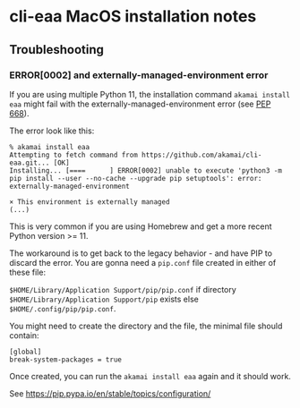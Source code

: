 # cli-eaa MacOS installation notes

## Troubleshooting

### ERROR[0002] and externally-managed-environment error

If you are using multiple Python 11, the installation command `akamai install eaa`
might fail with the externally-managed-environment error (see [PEP 668](https://peps.python.org/pep-0668/)).

The error look like this:

```
% akamai install eaa
Attempting to fetch command from https://github.com/akamai/cli-eaa.git... [OK]
Installing... [====      ] ERROR[0002] unable to execute 'python3 -m pip install --user --no-cache --upgrade pip setuptools': error: externally-managed-environment

× This environment is externally managed
(...)
```

This is very common if you are using Homebrew and get a more recent Python version >= 11.

The workaround is to get back to the legacy behavior - and have PIP to discard the error.
You are gonna need a `pip.conf` file created in either of these file:

`$HOME/Library/Application Support/pip/pip.conf` if directory `$HOME/Library/Application Support/pip` exists else `$HOME/.config/pip/pip.conf`.

You might need to create the directory and the file, the minimal file should contain:

```
[global]
break-system-packages = true
```

Once created, you can run the `akamai install eaa` again and it should work.

See https://pip.pypa.io/en/stable/topics/configuration/